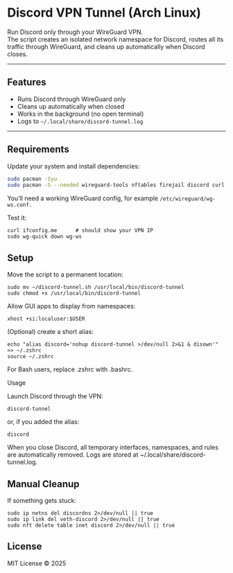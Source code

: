 # Discord VPN Tunnel (Arch Linux)

Run Discord only through your WireGuard VPN.  
The script creates an isolated network namespace for Discord, routes all its traffic through WireGuard, and cleans up automatically when Discord closes.

---

## Features

- Runs Discord through WireGuard only  
- Cleans up automatically when closed  
- Works in the background (no open terminal)  
- Logs to `~/.local/share/discord-tunnel.log`

---

## Requirements

Update your system and install dependencies:

```bash
sudo pacman -Syu
sudo pacman -S --needed wireguard-tools nftables firejail discord curl xorg-xhost
```
You’ll need a working WireGuard config, for example `/etc/wireguard/wg-ws.conf.`

Test it:

```sudo wg-quick up wg-ws
curl ifconfig.me      # should show your VPN IP
sudo wg-quick down wg-ws 
```
## Setup

Move the script to a permanent location:
```
sudo mv ~/discord-tunnel.sh /usr/local/bin/discord-tunnel
sudo chmod +x /usr/local/bin/discord-tunnel
```
Allow GUI apps to display from namespaces:
```
xhost +si:localuser:$USER
```

(Optional) create a short alias:

```
echo "alias discord='nohup discord-tunnel >/dev/null 2>&1 & disown'" >> ~/.zshrc
source ~/.zshrc
```
For Bash users, replace .zshrc with .bashrc.

Usage

Launch Discord through the VPN:
```
discord-tunnel
```
or, if you added the alias:
```
discord
```
When you close Discord, all temporary interfaces, namespaces, and rules are automatically removed.
Logs are stored at ~/.local/share/discord-tunnel.log.

## Manual Cleanup

If something gets stuck:
```
sudo ip netns del discordns 2>/dev/null || true
sudo ip link del veth-discord 2>/dev/null || true
sudo nft delete table inet discord 2>/dev/null || true
```

## License

MIT License © 2025
